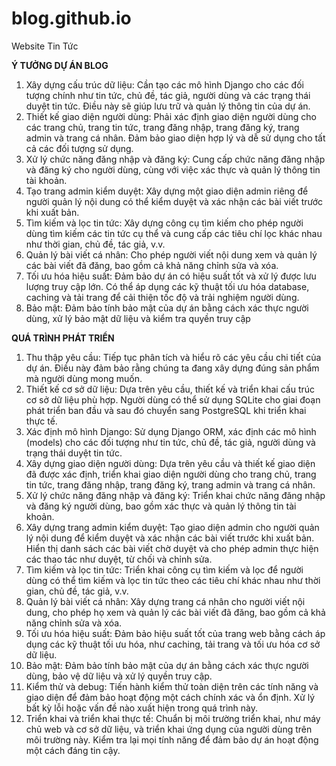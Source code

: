 # blog.github.io
Website Tin Tức

**Ý TƯỞNG DỰ ÁN BLOG**
1.	Xây dựng cấu trúc dữ liệu: Cần tạo các mô hình Django cho các đối tượng chính như tin tức, chủ đề, tác giả, người dùng và các trạng thái duyệt tin tức. Điều này sẽ giúp lưu trữ và quản lý thông tin của dự án.
2.	Thiết kế giao diện người dùng: Phải xác định giao diện người dùng cho các trang chủ, trang tin tức, trang đăng nhập, trang đăng ký, trang admin và trang cá nhân. Đảm bảo giao diện hợp lý và dễ sử dụng cho tất cả các đối tượng sử dụng.
3.	Xử lý chức năng đăng nhập và đăng ký: Cung cấp chức năng đăng nhập và đăng ký cho người dùng, cùng với việc xác thực và quản lý thông tin tài khoản.
4.	Tạo trang admin kiểm duyệt: Xây dựng một giao diện admin riêng để người quản lý nội dung có thể kiểm duyệt và xác nhận các bài viết trước khi xuất bản.
5.	Tìm kiếm và lọc tin tức: Xây dựng công cụ tìm kiếm cho phép người dùng tìm kiếm các tin tức cụ thể và cung cấp các tiêu chí lọc khác nhau như thời gian, chủ đề, tác giả, v.v.
6.	Quản lý bài viết cá nhân: Cho phép người viết nội dung xem và quản lý các bài viết đã đăng, bao gồm cả khả năng chỉnh sửa và xóa.
7.	Tối ưu hóa hiệu suất: Đảm bảo dự án có hiệu suất tốt và xử lý được lưu lượng truy cập lớn. Có thể áp dụng các kỹ thuật tối ưu hóa database, caching và tải trang để cải thiện tốc độ và trải nghiệm người dùng.
8.	Bảo mật: Đảm bảo tính bảo mật của dự án bằng cách xác thực người dùng, xử lý bảo mật dữ liệu và kiểm tra quyền truy cập

**QUÁ TRÌNH PHÁT TRIỂN**
1.	Thu thập yêu cầu: Tiếp tục phân tích và hiểu rõ các yêu cầu chi tiết của dự án. Điều này đảm bảo rằng chúng ta đang xây dựng đúng sản phẩm mà người dùng mong muốn.
2.	Thiết kế cơ sở dữ liệu: Dựa trên yêu cầu, thiết kế và triển khai cấu trúc cơ sở dữ liệu phù hợp. Người dùng có thể sử dụng SQLite cho giai đoạn phát triển ban đầu và sau đó chuyển sang PostgreSQL khi triển khai thực tế.
3.	Xác định mô hình Django: Sử dụng Django ORM, xác định các mô hình (models) cho các đối tượng như tin tức, chủ đề, tác giả, người dùng và trạng thái duyệt tin tức.
4.	Xây dựng giao diện người dùng: Dựa trên yêu cầu và thiết kế giao diện đã được xác định, triển khai giao diện người dùng cho trang chủ, trang tin tức, trang đăng nhập, trang đăng ký, trang admin và trang cá nhân.
5.	Xử lý chức năng đăng nhập và đăng ký: Triển khai chức năng đăng nhập và đăng ký người dùng, bao gồm xác thực và quản lý thông tin tài khoản.
6.	Xây dựng trang admin kiểm duyệt: Tạo giao diện admin cho người quản lý nội dung để kiểm duyệt và xác nhận các bài viết trước khi xuất bản. Hiển thị danh sách các bài viết chờ duyệt và cho phép admin thực hiện các thao tác như duyệt, từ chối và chỉnh sửa.
7.	Tìm kiếm và lọc tin tức: Triển khai công cụ tìm kiếm và lọc để người dùng có thể tìm kiếm và lọc tin tức theo các tiêu chí khác nhau như thời gian, chủ đề, tác giả, v.v.
8.	Quản lý bài viết cá nhân: Xây dựng trang cá nhân cho người viết nội dung, cho phép họ xem và quản lý các bài viết đã đăng, bao gồm cả khả năng chỉnh sửa và xóa.
9.	Tối ưu hóa hiệu suất: Đảm bảo hiệu suất tốt của trang web bằng cách áp dụng các kỹ thuật tối ưu hóa, như caching, tải trang và tối ưu hóa cơ sở dữ liệu.
10.	Bảo mật: Đảm bảo tính bảo mật của dự án bằng cách xác thực người dùng, bảo vệ dữ liệu và xử lý quyền truy cập.
11.	Kiểm thử và debug: Tiến hành kiểm thử toàn diện trên các tính năng và giao diện để đảm bảo hoạt động một cách chính xác và ổn định. Xử lý bất kỳ lỗi hoặc vấn đề nào xuất hiện trong quá trình này.
12.	Triển khai và triển khai thực tế: Chuẩn bị môi trường triển khai, như máy chủ web và cơ sở dữ liệu, và triển khai ứng dụng của người dùng trên môi trường này. Kiểm tra lại mọi tính năng để đảm bảo dự án hoạt động một cách đáng tin cậy.

